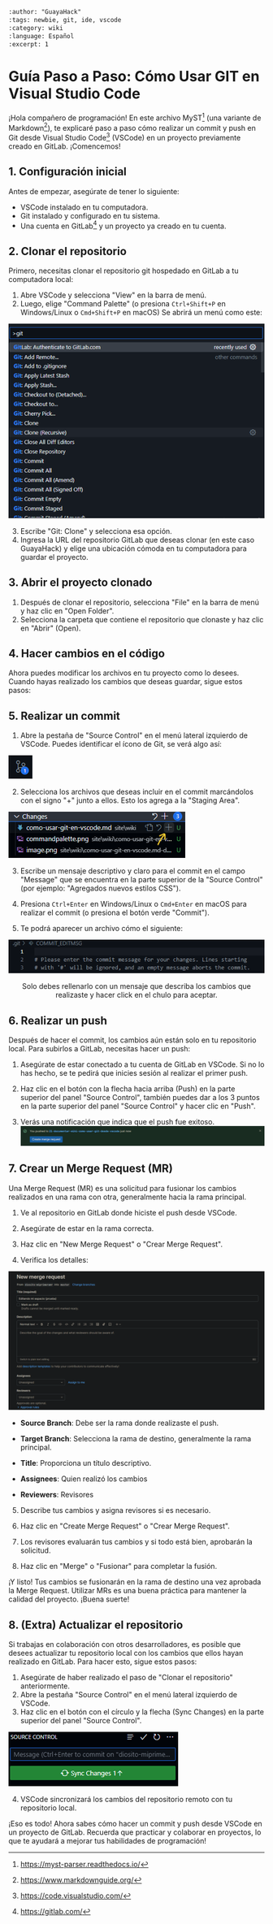 
```{post} 2023-07-23
:author: "GuayaHack"
:tags: newbie, git, ide, vscode
:category: wiki
:language: Español
:excerpt: 1
```

# Guía Paso a Paso: Cómo Usar GIT en Visual Studio Code

¡Hola compañero de programación! En este archivo MyST[^MYST] (una variante de Markdown[^MARKDOWN]), te explicaré paso a paso cómo realizar un commit y push en Git desde Visual Studio Code[^VSCODE] (VSCode) en un proyecto previamente creado en GitLab. ¡Comencemos!

[^MYST]:https://myst-parser.readthedocs.io/
[^MARKDOWN]:https://www.markdownguide.org/
[^VSCODE]:https://code.visualstudio.com/

## 1. Configuración inicial

Antes de empezar, asegúrate de tener lo siguiente:

- VSCode instalado en tu computadora.
- Git instalado y configurado en tu sistema.
- Una cuenta en GitLab[^GITLAB] y un proyecto ya creado en tu cuenta.

[^GITLAB]: https://gitlab.com/

## 2. Clonar el repositorio

Primero, necesitas clonar el repositorio git hospedado en GitLab a tu computadora local:

1. Abre VSCode y selecciona "View" en la barra de menú.
2. Luego, elige "Command Palette" (o presiona `Ctrl+Shift+P` en Windows/Linux o `Cmd+Shift+P` en macOS) Se abrirá un menú como este:

![command-palette](tutorial-intro-usar-git-vscode.md-data/commandpalette.png)

3. Escribe "Git: Clone" y selecciona esa opción.
4. Ingresa la URL del repositorio GitLab que deseas clonar (en este caso GuayaHack) y elige una ubicación cómoda en tu computadora para guardar el proyecto.

## 3. Abrir el proyecto clonado

1. Después de clonar el repositorio, selecciona "File" en la barra de menú y haz clic en "Open Folder".
2. Selecciona la carpeta que contiene el repositorio que clonaste y haz clic en "Abrir" (Open).

## 4. Hacer cambios en el código

Ahora puedes modificar los archivos en tu proyecto como lo desees. Cuando hayas realizado los cambios que deseas guardar, sigue estos pasos:

## 5. Realizar un commit

1. Abre la pestaña de "Source Control" en el menú lateral izquierdo de VSCode. Puedes identificar el ícono de Git, se verá algo así:

![icono-git-vs-code](tutorial-intro-usar-git-vscode.md-data/vs-code-git-logo-button.png)

2. Selecciona los archivos que deseas incluir en el commit marcándolos con el signo "+" junto a ellos. Esto los agrega a la "Staging Area".

![añadir-cambios](tutorial-intro-usar-git-vscode.md-data/addchanges.png)

3. Escribe un mensaje descriptivo y claro para el commit en el campo "Message" que se encuentra en la parte superior de la "Source Control" (por ejemplo: "Agregados nuevos estilos CSS").
4. Presiona `Ctrl+Enter` en Windows/Linux o `Cmd+Enter` en macOS para realizar el commit (o presiona el botón verde "Commit").

5. Te podrá aparecer un archivo cómo el siguiente: 

![commit-file](tutorial-intro-usar-git-vscode.md-data/commitfile.png)

<center> Solo debes rellenarlo con un mensaje que describa los cambios que realizaste y hacer click en el chulo para aceptar.</center>


## 6. Realizar un push

Después de hacer el commit, los cambios aún están solo en tu repositorio local. Para subirlos a GitLab, necesitas hacer un push:

1. Asegúrate de estar conectado a tu cuenta de GitLab en VSCode. Si no lo has hecho, se te pedirá que inicies sesión al realizar el primer push.

2. Haz clic en el botón con la flecha hacia arriba (Push) en la parte superior del panel "Source Control", también puedes dar a los 3 puntos en la parte superior del panel "Source Control" y hacer clic en "Push".

3. Verás una notificación que indica que el push fue exitoso.
![notification](tutorial-intro-usar-git-vscode.md-data/notification.png)

## 7. Crear un Merge Request (MR)

Una Merge Request (MR) es una solicitud para fusionar los cambios realizados en una rama con otra, generalmente hacia la rama principal.

1. Ve al repositorio en GitLab donde hiciste el push desde VSCode.

2. Asegúrate de estar en la rama correcta.

3. Haz clic en "New Merge Request" o "Crear Merge Request".

4. Verifica los detalles:

![merge-request](tutorial-intro-usar-git-vscode.md-data/mergerequest.png)
   
   - **Source Branch**: Debe ser la rama donde realizaste el push.
   
   - **Target Branch**: Selecciona la rama de destino, generalmente la rama principal.
   
   - **Title**: Proporciona un título descriptivo.

   - **Assignees**: Quien realizó los cambios

   - **Reviewers**: Revisores

5. Describe tus cambios y asigna revisores si es necesario.

6. Haz clic en "Create Merge Request" o "Crear Merge Request".

7. Los revisores evaluarán tus cambios y si todo está bien, aprobarán la solicitud.

8. Haz clic en "Merge" o "Fusionar" para completar la fusión.

¡Y listo! Tus cambios se fusionarán en la rama de destino una vez aprobada la Merge Request. Utilizar MRs es una buena práctica para mantener la calidad del proyecto. ¡Buena suerte!

## 8. (Extra) Actualizar el repositorio

Si trabajas en colaboración con otros desarrolladores, es posible que desees actualizar tu repositorio local con los cambios que ellos hayan realizado en GitLab. Para hacer esto, sigue estos pasos:

1. Asegúrate de haber realizado el paso de "Clonar el repositorio" anteriormente.
2. Abre la pestaña "Source Control" en el menú lateral izquierdo de VSCode.
3. Haz clic en el botón con el círculo y la flecha (Sync Changes) en la parte superior del panel "Source Control".

![sync-changes](tutorial-intro-usar-git-vscode.md-data/syncchanges.png)

4. VSCode sincronizará los cambios del repositorio remoto con tu repositorio local.

¡Eso es todo! Ahora sabes cómo hacer un commit y push desde VSCode en un proyecto de GitLab. Recuerda que practicar y colaborar en proyectos, lo que te ayudará a mejorar tus habilidades de programación!
